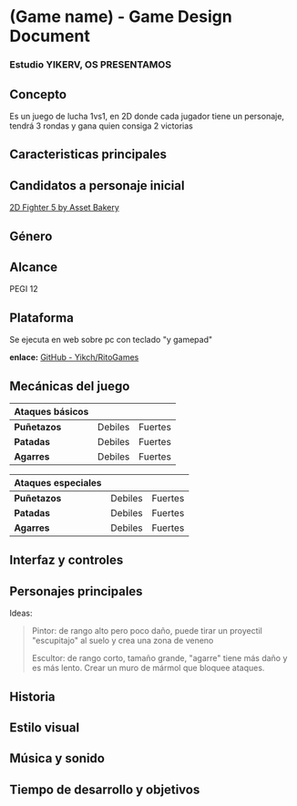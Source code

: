 # (Game name) - Game Design Document

### Estudio YIKERV, OS PRESENTAMOS

## Concepto

Es un juego de lucha 1vs1, en 2D donde cada jugador tiene un personaje, tendrá 3 rondas y gana quien consiga 2 victorias

## Caracteristicas principales

## Candidatos a personaje inicial

[2D Fighter 5 by Asset Bakery](https://assetbakery.itch.io/2d-fighter-5)



## Género

## Alcance

PEGI 12

## Plataforma

Se ejecuta en web sobre pc con teclado "y gamepad"

**enlace:** [GitHub - Yikch/RitoGames](https://github.com/Yikch/RitoGames)



## Mecánicas del juego

| Ataques básicos |         |         |
| --------------- | ------- | ------- |
| **Puñetazos**   | Debiles | Fuertes |
| **Patadas**     | Debiles | Fuertes |
| **Agarres**     | Debiles | Fuertes |

| Ataques especiales |         |         |
| ------------------ | ------- | ------- |
| **Puñetazos**      | Debiles | Fuertes |
| **Patadas**        | Debiles | Fuertes |
| **Agarres**        | Debiles | Fuertes |

## Interfaz y controles

## Personajes principales

Ideas: 

> Pintor: de rango alto pero poco daño, puede tirar un proyectil "escupitajo" al suelo y crea una zona de veneno
> 
> Escultor: de rango corto, tamaño grande, "agarre" tiene más daño y es más lento. Crear un muro de mármol que bloquee ataques.

## Historia

## Estilo visual

## Música y sonido

## Tiempo de desarrollo y objetivos

